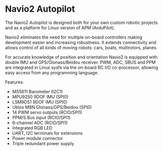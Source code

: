 <!--
---
name: Navio2 Autopilot
class: board
type: gps,motor,sensor
formfactor: HAT
manufacturer: Emlid
collected: Other
description: Full drone controller for Raspberry Pi
url: https://docs.emlid.com/navio2/
github: https://github.com/emlid/Navio2
buy: https://emlid.com/shop/navio2/
image: 'emlid-navio2.png'
pincount: 40
eeprom: setup
power:
  '1':
  '2':
ground:
  '6':
  '9':
  '14':
  '20':
  '25':
  '30':
  '34':
  '39':
pin:
  '3':
    name: MS5611 Data
    mode: i2c
  '5':
    name: MS5611 Clock
    mode: i2c
  '7':
    name: Red LED
    mode: output
    active: high
  '13':
    name: Green LED
    mode: output
    active: high
  '15':
    name: LSM9DS1 Magneto CS
    mode: chipselect
    active: high
  '16':
    name: MPU9250 Interrupt
    mode: output
    active: high
  '18':
    name: RCIO PC10
  '19':
    mode: spi
  '21':
    mode: spi
  '22':
    name: LSM9DS1 Accel/Gyro CS
    mode: chipselect
    active: high
  '23':
    mode: spi
  '24':
  '26':
    name: MPU9250 Chip Select
    mode: chipselect
    active: high
  '29':
    name: RCIO PC11
  '31':
    name: Blue LED
    mode: output
    active: high
  '32':
    name: RCIO Clock
  '33':
    name: RCIO Data
  '35':
    name: RCIO MISO
    mode: spi
  '36':
    name: RCIO Chip Select
    mode: chipselect
    active: high
  '38':
    name: RCIO MOSI
    mode: spi
  '40':
    name: RCIO SCLK
    mode: spi
i2c:
  '0x77':
    name: Barometer
    device: MS5611
-->
# Navio2 Autopilot

The Navio2 Autopilot is designed both for your own custom robotic projects and as a platform for Linux version of APM (ArduPilot).

Navio2 eliminates the need for multiple on-board controllers making development easier and increasing robustness. It extends connectivity and allows control of all kinds of moving robots: cars, boats, multirotors, planes.

For accurate knowledge of position and orientation Navio2 is equipped with double IMU and GPS/Glonass/Beidou receiver. PWM, ADC, SBUS and PPM are integrated in Linux sysfs via the on-board RC I/O co-processor, allowing easy access from any programming language.

Features:

* MS5611 Barometer (I2C1)
* MPU9250 9DOF IMU (SPI0)
* LSM9DS1 9DOF IMU (SPI0)
* Ublox M8N Glonass/GPS/Beidou (SPI0)
* 14 PWM servo outputs (RCIO/SPI1)
* PPM/S.Bus input (RCIO/SPI1)
* 6-channel ADC (RCIO/SPI1)
* Integrated RGB LED
* UART, I2C terminals for extensions
* Power module connector
* Triple redundant power supply
